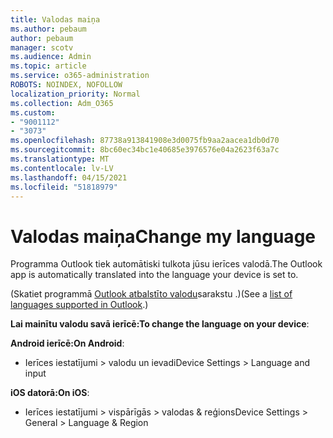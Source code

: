 ```yaml
---
title: Valodas maiņa
ms.author: pebaum
author: pebaum
manager: scotv
ms.audience: Admin
ms.topic: article
ms.service: o365-administration
ROBOTS: NOINDEX, NOFOLLOW
localization_priority: Normal
ms.collection: Adm_O365
ms.custom:
- "9001112"
- "3073"
ms.openlocfilehash: 87738a913841908e3d0075fb9aa2aacea1db0d70
ms.sourcegitcommit: 8bc60ec34bc1e40685e3976576e04a2623f63a7c
ms.translationtype: MT
ms.contentlocale: lv-LV
ms.lasthandoff: 04/15/2021
ms.locfileid: "51818979"
---
```

# <a name="change-my-language"></a><span data-ttu-id="24844-102">Valodas maiņa</span><span class="sxs-lookup"><span data-stu-id="24844-102">Change my language</span></span>

<span data-ttu-id="24844-103">Programma Outlook tiek automātiski tulkota jūsu ierīces valodā.</span><span class="sxs-lookup"><span data-stu-id="24844-103">The Outlook app is automatically translated into the language your device is set to.</span></span> 

<span data-ttu-id="24844-104">(Skatiet programmā [Outlook atbalstīto valodu](https://acompli.helpshift.com/a/outlook/?s=general-questions&f=in-which-languages-is-your-app-translated)sarakstu .)</span><span class="sxs-lookup"><span data-stu-id="24844-104">(See a [list of languages supported in Outlook](https://acompli.helpshift.com/a/outlook/?s=general-questions&f=in-which-languages-is-your-app-translated).)</span></span> 

<span data-ttu-id="24844-105">**Lai mainītu valodu savā ierīcē:**</span><span class="sxs-lookup"><span data-stu-id="24844-105">**To change the language on your device**:</span></span> 

<span data-ttu-id="24844-106">**Android ierīcē:**</span><span class="sxs-lookup"><span data-stu-id="24844-106">**On Android**:</span></span> 

- <span data-ttu-id="24844-107">Ierīces iestatījumi > valodu un ievadi</span><span class="sxs-lookup"><span data-stu-id="24844-107">Device Settings > Language and input</span></span> 

<span data-ttu-id="24844-108">**iOS datorā:**</span><span class="sxs-lookup"><span data-stu-id="24844-108">**On iOS**:</span></span> 

- <span data-ttu-id="24844-109">Ierīces iestatījumi > vispārīgās > valodas & reģions</span><span class="sxs-lookup"><span data-stu-id="24844-109">Device Settings > General > Language & Region</span></span> 

